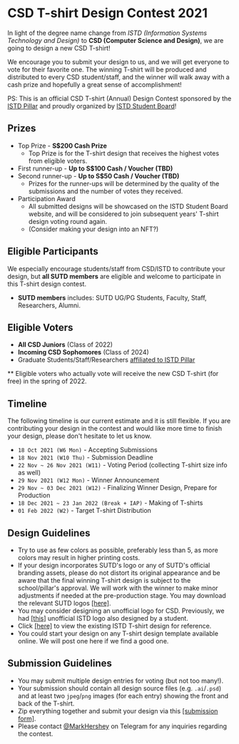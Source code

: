 # CSD T-shirt Design Contest 2021

In light of the degree name change from _ISTD (Information Systems Technology and Design)_ to **CSD (Computer Science and Design)**, we are going to design a new CSD T-shirt!

We encourage you to submit your design to us, and we will get everyone to vote for their favorite one. The winning T-shirt will be produced and distributed to every CSD student/staff, and the winner will walk away with a cash prize and hopefully a great sense of accomplishment!

PS: This is an official CSD T-shirt (Annual) Design Contest sponsored by the [ISTD Pillar](https://istd.sutd.edu.sg/) and proudly organized by [ISTD Student Board](https://istd.opensutd.org/)!

## Prizes

-   Top Prize - **S$200 Cash Prize**
    -   Top Prize is for the T-shirt design that receives the highest votes from eligible voters.
-   First runner-up - **Up to S$100 Cash / Voucher (TBD)**
-   Second runner-up - **Up to S$50 Cash / Voucher (TBD)**
    -   Prizes for the runner-ups will be determined by the quality of the submissions and the number of votes they received.
-   Participation Award
    -   All submitted designs will be showcased on the ISTD Student Board website, and will be considered to join subsequent years' T-shirt design voting round again.
    -   (Consider making your design into an NFT?)

## Eligible Participants

We especially encourage students/staff from CSD/ISTD to contribute your design, but **all SUTD members** are eligible and welcome to participate in this T-shirt design contest.

-   **SUTD members** includes: SUTD UG/PG Students, Faculty, Staff, Researchers, Alumni.

## Eligible Voters

-   **All CSD Juniors** (Class of 2022)
-   **Incoming CSD Sophomores** (Class of 2024)
-   Graduate Students/Staff/Researchers <u>affiliated to ISTD Pillar</u>

\*\* Eligible voters who actually vote will receive the new CSD T-shirt (for free) in the spring of 2022.

## Timeline

The following timeline is our current estimate and it is still flexible. If you are contributing your design in the contest and would like more time to finish your design, please don't hesitate to let us know.

-   `18 Oct 2021 (W6 Mon)` - Accepting Submissions
-   `18 Nov 2021 (W10 Thu)` - Submission Deadline
-   `22 Nov ~ 26 Nov 2021 (W11)` - Voting Period (collecting T-shirt size info as well)
-   `29 Nov 2021 (W12 Mon)` - Winner Announcement
-   `29 Nov ~ 03 Dec 2021 (W12)` - Finalizing Winner Design, Prepare for Production
-   `18 Dec 2021 ~ 23 Jan 2022 (Break + IAP)` - Making of T-shirts
-   `01 Feb 2022 (W2)` - Target T-shirt Distribution

## Design Guidelines

<!-- -   Please only use colors listed under the 'COTTON' tab on [this page](https://theteeinkers.com/colorSize). -->

-   Try to use as few colors as possible, preferably less than 5, as more colors may result in higher printing costs.
-   If your design incorporates SUTD's logo or any of SUTD's official branding assets, please do not distort its original appearance and be aware that the final winning T-shirt design is subject to the school/pillar's approval. We will work with the winner to make minor adjustments if needed at the pre-production stage. You may download the relevant SUTD logos [[here]](resources/SUTD_LOGOs.zip).
-   You may consider designing an unofficial logo for CSD. Previously, we had [[this]](https://istd.opensutd.org/assets/img/istd-logo.png) unofficial ISTD logo also designed by a student.
-   Click [[here]](resources/istd_tshirt.pdf) to view the existing ISTD T-shirt design for reference.
-   You could start your design on any T-shirt design template available online. We will post one here if we find a good one.

## Submission Guidelines

-   You may submit multiple design entries for voting (but not too many!).
-   Your submission should contain all design source files (e.g. `.ai`/`.psd`) and at least two `jpeg`/`png` images (for each entry) showing the front and back of the T-shirt.
-   Zip everything together and submit your design via this [[submission form]](https://forms.gle/7Qo49Ymy4pq4zFh16).
-   Please contact [@MarkHershey](https://t.me/MarkHershey) on Telegram for any inquiries regarding the contest.
